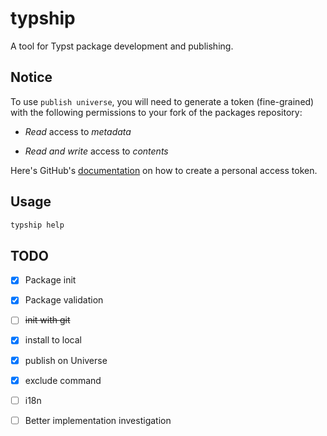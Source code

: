 # typship

A tool for Typst package development and publishing.

## Notice

To use `publish universe`, you will need to generate a token (fine-grained) with the following permissions to your fork of the packages repository:

- *Read* access to *metadata*

- *Read and write* access to *contents*

Here's GitHub's [documentation](https://docs.github.com/en/github/authenticating-to-github/creating-a-personal-access-token) on how to create a personal access token.

## Usage

```sh
typship help
```

## TODO

- [x] Package init
- [x] Package validation
- [ ] ~~init with git~~
- [x] install to local
- [x] publish on Universe
- [x] exclude command
- [ ] i18n

- [ ] Better implementation investigation
